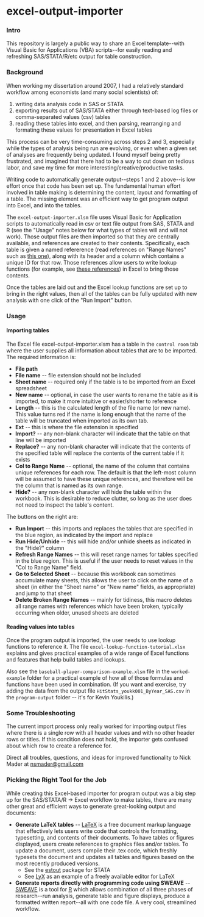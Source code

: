 excel-output-importer
=====================

### Intro

This repository is largely a public way to share an Excel template--with Visual Basic for Applications (VBA) scripts--for easily reading and refreshing SAS/STATA/R/etc output for table construction.

### Background

When working my dissertation around 2007, I had a relatively standard workflow among economists (and many social scientists) of:

1. writing data analysis code in SAS or STATA
2. exporting results out of SAS/STATA either through text-based log files or comma-separated values (csv) tables 
3. reading these tables into excel, and then parsing, rearranging and formating these values for presentation in Excel tables

This process can be very time-consuming across steps 2 and 3, especially while the types of analysis being run are evolving, or even when a given set of analyses are frequently being updated. I found myself being pretty frustrated, and imagined that there had to be a way to cut down on tedious labor, and save my time for more interesting/creative/productive tasks.

Writing code to automatically generate output--steps 1 and 2 above--is low effort once that code has been set up. The fundamental human effort involved in table making is determining the content, layout and formatting of a table. The missing element was an efficient way to get program output into Excel, and into the tables.

The `excel-output-importer.xlsm` file uses Visual Basic for Application scripts to automatically read in csv or text file output from SAS, STATA and R (see the "Usage" notes below for what types of tables will and will not work). Those output files are then imported so that they are centrally available, and references are created to their contents. Specifically, each table is given a named refererence (read references on "Range Names" such as [this one](http://spreadsheets.about.com/od/excel-2010-beginner-ecourse/ss/2010-12-01-excel-2010-basics-tutorial-ecourse-step6.htm)), along with its header and a column which contains a unique ID for that row. Those references allow users to write lookup functions (for example, see [these references](http://spreadsheets.about.com/od/excelslookupfunctions/)) in Excel to bring those contents.

Once the tables are laid out and the Excel lookup functions are set up to bring in the right values, then all of the tables can be fully updated with new analysis with one click of the "Run Import" button.

### Usage 

#### Importing tables

The Excel file excel-output-importer.xlsm has a table in the `control room` tab where the user supplies all information about tables that are to be imported. The required information is:

* **File path**
* **File name** -- file extension should not be included
* **Sheet name** -- required only if the table is to be imported from an Excel spreadsheet
* **New name** -- optional, in case the user wants to rename the table as it is imported, to make it more intuitive or easier/shorter to reference
* **Length** -- this is the calculated length of the file name (or new name). This value turns red if the name is long enough that the name of the table will be truncated when imported as its own tab.
* **Ext** -- this is where the file extension is specified
* **Import?** -- any non-blank character will indicate that the table on that line will be imported
* **Replace?** -- any non-blank character will indicate that the contents of the specified table will replace the contents of the current table if it exists
* **Col to Range Name** -- optional, the name of the column that contains unique references for each row. The default is that the left-most column will be assumed to have these unique references, and therefore will be the column that is named as its own range.
* **Hide?** -- any non-blank character will hide the table within the workbook. This is desirable to reduce clutter, so long as the user does not need to inspect the table's content.

The buttons on the right are:

* **Run Import** -- this imports and replaces the tables that are specified in the blue region, as indicated by the import and replace 
* **Run Hide/Unhide** -- this will hide and/or unhide sheets as indicated in the "Hide?" column
* **Refresh Range Names** -- this will reset range names for tables specified in the blue region. This is useful if the user needs to reset values in the "Col to Range Name" field.
* **Go to Selected Sheet** -- because this workbook can sometimes accumulate many sheets, this allows the user to click on the name of a sheet (in either the "Sheet name" or "New name" fields, as appropriate) and jump to that sheet
* **Delete Broken Range Names** -- mainly for tidiness, this macro deletes all range names with references which have been broken, typically occurring when older, unused sheets are deleted

#### Reading values into tables

Once the program output is imported, the user needs to use lookup functions to reference it. The file `excel-lookup-function-tutorial.xlsx` explains and gives practical examples of a wide range of Excel functions and features that help build tables and lookups.

Also see the `baseball-player-comparison-example.xlsm` file in the `worked-example` folder for a practical example of how all of those formulas and functions have been used in combination. (If you want and exercise, try adding the data from the output file `HitStats_youkk001_ByYear_SAS.csv` in the `program-output` folder -- it's for Kevin Youkilis.)


### Some Troubleshooting

The current import process only really worked for importing output files where there is a single row with all header values and with no other header rows or titles. If this condition does not hold, the importer gets confused about which row to create a reference for.

Direct all troubles, questions, and ideas for improved functionality to Nick Mader at nsmader@gmail.com


### Picking the Right Tool for the Job

While creating this Excel-based importer for program output was a big step up for the SAS/STATA/R -> Excel workflow to make tables, there are many other great and efficient ways to generate great-looking output and documents:

* **Generate LaTeX tables** -- [LaTeX](http://en.wikipedia.org/wiki/LaTeX) is a free document markup language that effectively lets users write code that controls the formatting, typesetting, and contents of their documents. To have tables or figures displayed, users create references to graphics files and/or tables. To update a document, users compile their .tex code, which freshly typesets the document and updates all tables and figures based on the most recently produced versions.
  * See the [estout](http://repec.org/bocode/e/estout/) package for STATA
  * See [LyX](http://www.lyx.org/) as an example of a freely available editor for LaTeX
* **Generate reports directly with programming code using SWEAVE** -- [SWEAVE](http://www.stat.uni-muenchen.de/~leisch/Sweave/) is a tool for [R](http://www.r-project.org/) which allows combination of all three phases of research--run analysis, generate table and figure displays, produce a formatted written report--all with one code file. A very cool, streamlined workflow.

